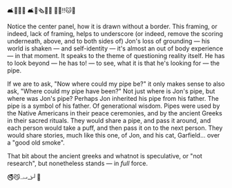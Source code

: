 🛋️👨📰🫳
🛋️👨🗞️💭❔
💬💢‼️🐱🚬


Notice the center panel, how it is drawn without a border.
This framing, or indeed, lack of framing,
helps to underscore (or indeed, remove the scoring underneath, above, and to both sides of) Jon's loss of grounding — his world is shaken — and self-identity — it's almost an out of body experience — in that moment. It speaks to the theme of questioning reality itself. He has to look beyond — he has to! — to see, what it is that he's looking for — the pipe.

If we are to ask, "Now where could my pipe be?" it only makes sense to also ask, "Where could my pipe have been?"
Not just where is Jon's pipe, but where was Jon's pipe? Perhaps Jon inherited his pipe from his father.
The pipe is a symbol of his father.
Of generational wisdom. Pipes were used by the Native Americans in their peace ceremonies, and by the ancient Greeks in their sacred rituals.
They would share a pipe, and pass it around, and each person would take a puff, and then pass it on to the next person.
They would share stories, much like this one, of Jon, and his cat, Garfield... over a "good old smoke".

That bit about the ancient greeks and whatnot is speculative, or "not research", but nonetheless stands — in *full* force.  

🚭😼⏗⨼ᓘ┘🖕
